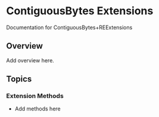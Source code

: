 # ContiguousBytes Extensions

Documentation for ContiguousBytes+REExtensions

## Overview

Add overview here.

## Topics

### Extension Methods

- Add methods here